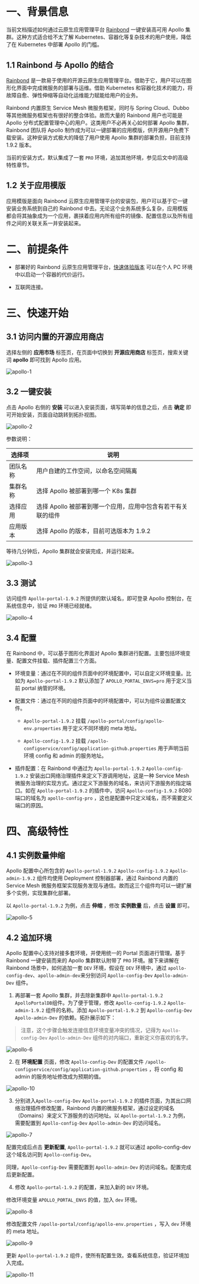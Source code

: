 # &nbsp;



# 一、背景信息

当前文档描述如何通过云原生应用管理平台 [Rainbond](https://www.rainbond.com/?channel=apollo) 一键安装高可用 Apollo 集群。这种方式适合给不太了解 Kubernetes、容器化等复杂技术的用户使用，降低了在 Kubernetes 中部署 Apollo 的门槛。

## 1.1 Rainbond 与 Apollo 的结合

[Rainbond](https://www.rainbond.com/?channel=apollo) 是一款易于使用的开源云原生应用管理平台。借助于它，用户可以在图形化界面中完成微服务的部署与运维。借助 Kubernetes 和容器化技术的能力，将故障自愈、弹性伸缩等自动化运维能力赋能给用户的业务。

Rainbond 内置原生 Service Mesh 微服务框架，同时与 Spring Cloud、Dubbo 等其他微服务框架也有很好的整合体验。故而大量的 Rainbond 用户也可能是 Apollo 分布式配置管理中心的用户。这类用户不必再关心如何部署 Apollo 集群，Rainbond 团队将 Apollo 制作成为可以一键部署的应用模版，供开源用户免费下载安装。这种安装方式极大的降低了用户使用 Apollo 集群的部署负担，目前支持 1.9.2 版本。

当前的安装方式，默认集成了一套 `PRO` 环境，追加其他环境，参见后文中的高级特性章节。

## 1.2 关于应用模版

应用模版是面向 Rainbond 云原生应用管理平台的安装包，用户可以基于它一键安装业务系统到自己的 Rainbond 中去。无论这个业务系统多么复杂，应用模版都会将其抽象成为一个应用，裹挟着应用内所有组件的镜像、配置信息以及所有组件之间的关联关系一并安装起来。

# 二、前提条件

- 部署好的 Rainbond 云原生应用管理平台，[快速体验版本](https://www.rainbond.com/docs/quick-start/quick-install/?channel=apollo) 可以在个人 PC 环境中以启动一个容器的代价运行。

- 互联网连接。

# 三、快速开始

## 3.1 访问内置的开源应用商店

选择左侧的 **应用市场** 标签页，在页面中切换到 **开源应用商店** 标签页，搜索关键词 **apollo** 即可找到 Apollo 应用。

![apollo-1](https://static.goodrain.com/wechat/apollo/apollo-1.png)

## 3.2 一键安装

点击 Apollo 右侧的 **安装** 可以进入安装页面，填写简单的信息之后，点击 **确定** 即可开始安装，页面自动跳转到拓扑视图。

![apollo-2](https://static.goodrain.com/wechat/apollo/apollo-2.png)

参数说明：

| 选择项  | 说明                                 |
| ---- | ---------------------------------- |
| 团队名称 | 用户自建的工作空间，以命名空间隔离                  |
| 集群名称 | 选择 Apollo 被部署到哪一个 K8s 集群           |
| 选择应用 | 选择 Apollo 被部署到哪一个应用，应用中包含有若干有关联的组件 |
| 应用版本 | 选择 Apollo 的版本，目前可选版本为 1.9.2        |

等待几分钟后，Apollo 集群就会安装完成，并运行起来。

![apollo-3](https://static.goodrain.com/wechat/apollo/apollo-3.png)

## 3.3 测试

访问组件 `Apollo-portal-1.9.2` 所提供的默认域名，即可登录 Apollo 控制台，在系统信息中，验证 `PRO` 环境已经就绪。

![apollo-4](https://static.goodrain.com/wechat/apollo/apollo-4.png)

## 3.4 配置

在 Rainbond 中，可以基于图形化界面对 Apollo 集群进行配置。主要包括环境变量、配置文件挂载、插件配置三个方面。

- 环境变量：通过在不同的组件页面中的环境配置中，可以自定义环境变量。比如为 `Apollo-portal-1.9.2` 默认添加了 `APOLLO_PORTAL_ENVS=pro` 用于定义当前 portal 纳管的环境。

- 配置文件：通过在不同的组件页面中的环境配置中，可以为组件设置配置文件。
  
  - `Apollo-portal-1.9.2` 挂载 `/apollo-portal/config/apollo-env.properties` 用于定义不同环境的 meta 地址。
  
  - `Apollo-config-1.9.2` 挂载 `/apollo-configservice/config/application-github.properties` 用于声明当前环境 config 和 admin 的服务地址。

- 插件配置：在 Rainbond 中通过为 `Apollo-portal-1.9.2` `Apollo-config-1.9.2` 安装出口网络治理插件来定义下游调用地址，这是一种 Service Mesh 微服务治理的实现方式。通过定义下游服务的域名，来访问下游服务的指定端口。如在 `Apollo-portal-1.9.2` 的插件中，访问 `Apollo-config-1.9.2`  8080 端口的域名为 `apollo-config-pro` ，这也是配置中只定义域名，而不需要定义端口的原因。

# 四、高级特性

## 4.1 实例数量伸缩

Apollo 配置中心所包含的 `Apollo-portal-1.9.2` `Apollo-config-1.9.2` `Apollo-admin-1.9.2` 组件均使用 Deployment 控制器部署，通过 Rainbond 内置的 Service Mesh 微服务框架实现服务发现与通信。故而这三个组件均可以一键扩展多个实例，实现集群化部署。

以 `Apollo-portal-1.9.2` 为例，点击 **伸缩** ，修改 **实例数量** 后，点击 **设置** 即可。

![apollo-5](https://static.goodrain.com/wechat/apollo/apollo-5.png)

## 4.2 追加环境

Apollo 配置中心支持对接多套环境，并使用统一的 Portal 页面进行管理。基于 Rainbond 一键安装而来的 Apollo 集群默认附带了 `PRO` 环境。接下来讲解在 Rainbond 场景中，如何追加一套 `DEV` 环境，假设在 `DEV` 环境中，通过 `apollo-config-dev`、`apollo-admin-dev`来分别访问 `Apollo-config-Dev` `Apollo-admin-Dev` 组件。

1. 再部署一套 Apollo 集群，并去除新集群中 `Apollo-portal-1.9.2` `ApolloPortalDB`组件。为了便于管理，修改 `Apollo-config-1.9.2` `Apollo-admin-1.9.2` 组件的名称。添加 `Apollo-portal-1.9.2` 到 `Apollo-config-Dev` `Apollo-admin-Dev` 的依赖。拓扑展示如下：

> 注意，这个步骤会触发连接信息环境变量冲突的情况，记得为 `Apollo-config-Dev` `Apollo-admin-Dev` 组件的对内端口，重新定义你喜欢的名字。

![apollo-6](https://static.goodrain.com/wechat/apollo/apollo-6.png)

2. 在 **环境配置** 页面，修改 `Apollo-config-Dev` 的配置文件 `/apollo-configservice/config/application-github.properties` ，将 config 和 admin 的服务地址修改成为预期的值。

![apollo-10](https://static.goodrain.com/wechat/apollo/apollo-10.png)

3. 分别进入`Apollo-config-Dev` `Apollo-portal-1.9.2` 的插件页面，为其出口网络治理插件修改配置，Rainbond 内置的微服务框架，通过设定的域名（Domains）来定义下游服务的访问地址。以 `Apollo-portal-1.9.2` 为例，需要配置到 `Apollo-config-Dev` `Apollo-admin-Dev` 的访问域名。

![apollo-7](https://static.goodrain.com/wechat/apollo/apollo-7.png)

配置完成后点击 **更新配置**, `Apollo-portal-1.9.2` 就可以通过 apollo-config-dev 这个域名访问到 `Apollo-config-Dev`。

同理，`Apollo-config-Dev` 需要配置到 `Apollo-admin-Dev` 的访问域名。配置完成后更新配置。

4. 修改 `Apollo-portal-1.9.2` 的配置，来加入新的 `DEV` 环境。

修改环境变量 `APOLLO_PORTAL_ENVS` 的值，加入 `dev` 环境。

![apollo-8](https://static.goodrain.com/wechat/apollo/apollo-8.png)

修改配置文件 `/apollo-portal/config/apollo-env.properties` ，写入 `dev` 环境的 meta 地址。

![apollo-9](https://static.goodrain.com/wechat/apollo/apollo-9.png)

更新 `Apollo-portal-1.9.2` 组件，使所有配置生效。查看系统信息，验证环境加入完成。

![apollo-11](https://static.goodrain.com/wechat/apollo/apollo-11.png)
